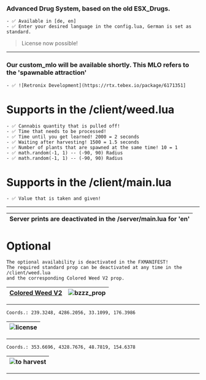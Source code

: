 

### Advanced Drug System, based on the old ESX_Drugs.
```yarn
- ✅ Available in [de, en]
- ✅ Enter your desired language in the config.lua, German is set as standard.
```
> License now possible!
---

### Our custom_mlo will be available shortly. This MLO refers to the 'spawnable attraction'
```yarn
- ✅ ![Retronix Development](https://rtx.tebex.io/package/6171351]
```

# Supports in the /client/weed.lua
```yarn
- ✅ Cannabis quantity that is pulled off!
- ✅ Time that needs to be processed!
- ✅ Time until you get learned! 2000 = 2 seconds
- ✅ Waiting after harvesting! 1500 = 1.5 seconds
- ✅ Number of plants that are spawned at the same time! 10 = 1
- ✅ math.random(-1, 1) -- (-90, 90) Radius
- ✅ math.random(-1, 1) -- (-90, 90) Radius
```

# Supports in the /client/main.lua
```yarn
- ✅ Value that is taken and given!
```
---

|Server prints are deactivated in the /server/main.lua for 'en' |
|---|

# Optional
```yarn
The optional availability is deactivated in the FXMANIFEST! 
The required standard prop can be deactivated at any time in the /client/weed.lua
and the corresponding Colored Weed V2 prop.
```

|[Colored Weed V2](https://bzzz.tebex.io/package/5954200)|![bzzz_prop](https://github.com/user-attachments/assets/1bb62823-2bd6-433a-a937-661f00995bbc)|
|---|---|
---

```yarn
Coords.: 239.3248, 4286.2056, 33.1099, 176.3986
```
|![license](https://github.com/user-attachments/assets/6b651b77-6529-442d-bfb6-a08b74ba528b)|
|---|
---

```yarn
Coords.: 353.6696, 4328.7676, 48.7819, 154.6378
```
|![to harvest](https://github.com/user-attachments/assets/1bb62823-2bd6-433a-a937-661f00995bbc)|
|---|
---
